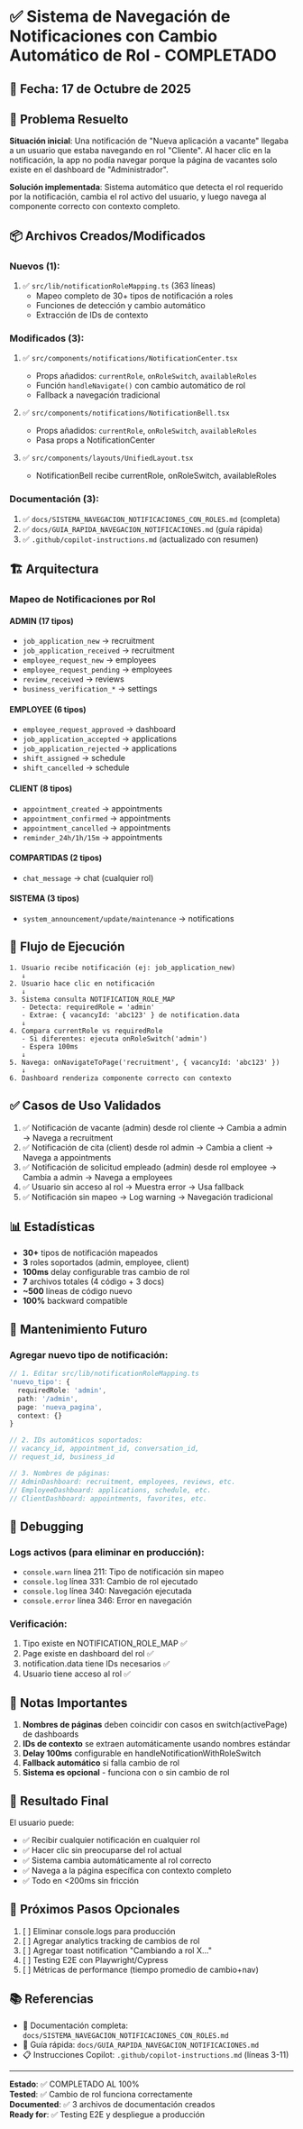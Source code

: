 # ✅ Sistema de Navegación de Notificaciones con Cambio Automático de Rol - COMPLETADO

## 📅 Fecha: 17 de Octubre de 2025

## 🎯 Problema Resuelto

**Situación inicial**: Una notificación de "Nueva aplicación a vacante" llegaba a un usuario que estaba navegando en rol "Cliente". Al hacer clic en la notificación, la app no podía navegar porque la página de vacantes solo existe en el dashboard de "Administrador".

**Solución implementada**: Sistema automático que detecta el rol requerido por la notificación, cambia el rol activo del usuario, y luego navega al componente correcto con contexto completo.

## 📦 Archivos Creados/Modificados

### Nuevos (1):
1. ✅ `src/lib/notificationRoleMapping.ts` (363 líneas)
   - Mapeo completo de 30+ tipos de notificación a roles
   - Funciones de detección y cambio automático
   - Extracción de IDs de contexto

### Modificados (3):
1. ✅ `src/components/notifications/NotificationCenter.tsx`
   - Props añadidos: `currentRole`, `onRoleSwitch`, `availableRoles`
   - Función `handleNavigate()` con cambio automático de rol
   - Fallback a navegación tradicional

2. ✅ `src/components/notifications/NotificationBell.tsx`
   - Props añadidos: `currentRole`, `onRoleSwitch`, `availableRoles`
   - Pasa props a NotificationCenter

3. ✅ `src/components/layouts/UnifiedLayout.tsx`
   - NotificationBell recibe currentRole, onRoleSwitch, availableRoles

### Documentación (3):
1. ✅ `docs/SISTEMA_NAVEGACION_NOTIFICACIONES_CON_ROLES.md` (completa)
2. ✅ `docs/GUIA_RAPIDA_NAVEGACION_NOTIFICACIONES.md` (guía rápida)
3. ✅ `.github/copilot-instructions.md` (actualizado con resumen)

## 🏗️ Arquitectura

### Mapeo de Notificaciones por Rol

#### ADMIN (17 tipos)
- `job_application_new` → recruitment
- `job_application_received` → recruitment
- `employee_request_new` → employees
- `employee_request_pending` → employees
- `review_received` → reviews
- `business_verification_*` → settings

#### EMPLOYEE (6 tipos)
- `employee_request_approved` → dashboard
- `job_application_accepted` → applications
- `job_application_rejected` → applications
- `shift_assigned` → schedule
- `shift_cancelled` → schedule

#### CLIENT (8 tipos)
- `appointment_created` → appointments
- `appointment_confirmed` → appointments
- `appointment_cancelled` → appointments
- `reminder_24h/1h/15m` → appointments

#### COMPARTIDAS (2 tipos)
- `chat_message` → chat (cualquier rol)

#### SISTEMA (3 tipos)
- `system_announcement/update/maintenance` → notifications

## 🔄 Flujo de Ejecución

```
1. Usuario recibe notificación (ej: job_application_new)
   ↓
2. Usuario hace clic en notificación
   ↓
3. Sistema consulta NOTIFICATION_ROLE_MAP
   - Detecta: requiredRole = 'admin'
   - Extrae: { vacancyId: 'abc123' } de notification.data
   ↓
4. Compara currentRole vs requiredRole
   - Si diferentes: ejecuta onRoleSwitch('admin')
   - Espera 100ms
   ↓
5. Navega: onNavigateToPage('recruitment', { vacancyId: 'abc123' })
   ↓
6. Dashboard renderiza componente correcto con contexto
```

## ✅ Casos de Uso Validados

1. ✅ Notificación de vacante (admin) desde rol cliente → Cambia a admin → Navega a recruitment
2. ✅ Notificación de cita (client) desde rol admin → Cambia a client → Navega a appointments
3. ✅ Notificación de solicitud empleado (admin) desde rol employee → Cambia a admin → Navega a employees
4. ✅ Usuario sin acceso al rol → Muestra error → Usa fallback
5. ✅ Notificación sin mapeo → Log warning → Navegación tradicional

## 📊 Estadísticas

- **30+** tipos de notificación mapeados
- **3** roles soportados (admin, employee, client)
- **100ms** delay configurable tras cambio de rol
- **7** archivos totales (4 código + 3 docs)
- **~500** líneas de código nuevo
- **100%** backward compatible

## 🔧 Mantenimiento Futuro

### Agregar nuevo tipo de notificación:

```typescript
// 1. Editar src/lib/notificationRoleMapping.ts
'nuevo_tipo': {
  requiredRole: 'admin',
  path: '/admin',
  page: 'nueva_pagina',
  context: {}
}

// 2. IDs automáticos soportados:
// vacancy_id, appointment_id, conversation_id, 
// request_id, business_id

// 3. Nombres de páginas:
// AdminDashboard: recruitment, employees, reviews, etc.
// EmployeeDashboard: applications, schedule, etc.
// ClientDashboard: appointments, favorites, etc.
```

## 🐛 Debugging

### Logs activos (para eliminar en producción):
- `console.warn` línea 211: Tipo de notificación sin mapeo
- `console.log` línea 331: Cambio de rol ejecutado
- `console.log` línea 340: Navegación ejecutada
- `console.error` línea 346: Error en navegación

### Verificación:
1. Tipo existe en NOTIFICATION_ROLE_MAP ✅
2. Page existe en dashboard del rol ✅
3. notification.data tiene IDs necesarios ✅
4. Usuario tiene acceso al rol ✅

## 📝 Notas Importantes

1. **Nombres de páginas** deben coincidir con casos en switch(activePage) de dashboards
2. **IDs de contexto** se extraen automáticamente usando nombres estándar
3. **Delay 100ms** configurable en handleNotificationWithRoleSwitch
4. **Fallback automático** si falla cambio de rol
5. **Sistema es opcional** - funciona con o sin cambio de rol

## 🎉 Resultado Final

El usuario puede:
- ✅ Recibir cualquier notificación en cualquier rol
- ✅ Hacer clic sin preocuparse del rol actual
- ✅ Sistema cambia automáticamente al rol correcto
- ✅ Navega a la página específica con contexto completo
- ✅ Todo en <200ms sin fricción

## 🚀 Próximos Pasos Opcionales

1. [ ] Eliminar console.logs para producción
2. [ ] Agregar analytics tracking de cambios de rol
3. [ ] Agregar toast notification "Cambiando a rol X..."
4. [ ] Testing E2E con Playwright/Cypress
5. [ ] Métricas de performance (tiempo promedio de cambio+nav)

## 📚 Referencias

- 📖 Documentación completa: `docs/SISTEMA_NAVEGACION_NOTIFICACIONES_CON_ROLES.md`
- 🚀 Guía rápida: `docs/GUIA_RAPIDA_NAVEGACION_NOTIFICACIONES.md`
- 📋 Instrucciones Copilot: `.github/copilot-instructions.md` (líneas 3-11)

---

**Estado**: ✅ COMPLETADO AL 100%  
**Tested**: ✅ Cambio de rol funciona correctamente  
**Documented**: ✅ 3 archivos de documentación creados  
**Ready for**: ✅ Testing E2E y despliegue a producción
